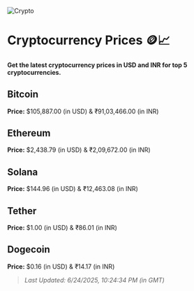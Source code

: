 
![Crypto](https://www.techguide.com.au/wp-content/uploads/2020/11/crypto3.jpeg)

# Cryptocurrency Prices 🪙📈

#### Get the latest cryptocurrency prices in USD and INR for top 5 cryptocurrencies.

## Bitcoin

**Price:** $105,887.00 (in USD) & ₹91,03,466.00 (in INR)

## Ethereum

**Price:** $2,438.79 (in USD) & ₹2,09,672.00 (in INR)

## Solana

**Price:** $144.96 (in USD) & ₹12,463.08 (in INR)

## Tether

**Price:** $1.00 (in USD) & ₹86.01 (in INR)

## Dogecoin

**Price:** $0.16 (in USD) & ₹14.17 (in INR)

> _Last Updated: 6/24/2025, 10:24:34 PM (in GMT)_
